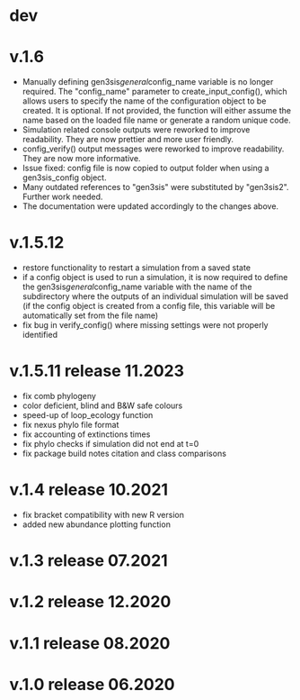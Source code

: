 # dev

# v.1.6
  - Manually defining gen3sis$general$config_name variable is no longer 
    required. The "config_name" parameter to create_input_config(), which 
    allows users to specify the name of the configuration object to be created. 
    It is optional. If not provided, the function will either assume the name 
    based on the loaded file name or generate a random unique code. 
  - Simulation related console outputs were reworked to improve readability. 
    They are now prettier and more user friendly.
  - config_verify() output messages were reworked to improve readability. 
    They are now more informative.
  - Issue fixed: config file is now copied to output folder when using a 
    gen3sis_config object.
  - Many outdated references to "gen3sis" were substituted by "gen3sis2".
    Further work needed.
  - The documentation were updated accordingly to the changes above.

# v.1.5.12
  - restore functionality to restart a simulation from a saved state
  - if a config object is used to run a simulation, it is now required
    to define the gen3sis$general$config_name variable with the name
    of the subdirectory where the outputs of an individual simulation
    will be saved (if the config object is created from a config file,
    this variable will be automatically set from the file name)
  - fix bug in verify_config() where missing settings were not
    properly identified
    
# v.1.5.11 release 11.2023
  - fix comb phylogeny
  - color deficient, blind and B&W safe colours
  - speed-up of loop_ecology function
  - fix nexus phylo file format
  - fix accounting of extinctions times 
  - fix phylo checks if simulation did not end at t=0
  - fix package build notes citation and class comparisons

# v.1.4 release 10.2021
  - fix bracket compatibility with new R version
  - added new abundance plotting function 

# v.1.3 release 07.2021

# v.1.2 release	12.2020 

# v.1.1 release	08.2020
  
# v.1.0 release 06.2020
